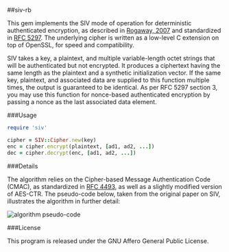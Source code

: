 ##siv-rb

This gem implements the SIV mode of operation for deterministic authenticated encryption, as described in [Rogaway, 2007](http://www.cs.ucdavis.edu/~rogaway/papers/siv.pdf) and standardized in [RFC 5297](http://tools.ietf.org/html/rfc5297). The underlying cipher is written as a low-level C extension on top of OpenSSL, for speed and compatibility.

SIV takes a key, a plaintext, and multiple variable-length octet strings that will be authenticated but not encrypted.  It produces a ciphertext having the same length as the plaintext and a synthetic initialization vector. If the same key, plaintext, and associated data are supplied to this function multiple times, the output is guaranteed to be identical. As per RFC 5297 section 3, you may use this function for nonce-based authenticated encryption by passing a nonce as the last associated data element.
  
###Usage

```ruby
require 'siv'

cipher = SIV::Cipher.new(key)
enc = cipher.encrypt(plaintext, [ad1, ad2, ...])
dec = cipher.decrypt(enc, [ad1, ad2, ...])
```

###Details

The algorithm relies on the Cipher-based Message Authentication Code (CMAC), as standardized in [RFC 4493](http://tools.ietf.org/rfc/rfc4493.txt), as well as a slightly modified version of AES-CTR. The pseudo-code below, taken from the original paper on SIV, illustrates the algorithm in further detail:

![algorithm pseudo-code](http://i.imgbox.com/cbTmyL8D.png)

###License

This program is released under the GNU Affero General Public License.
